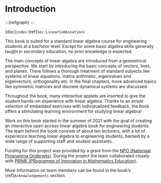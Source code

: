 # Introduction

:::{refgraph}
:::

{doc}`index`
{ref}`Sec:LinearCombinations`

This book is suited for a standard linear algebra course for engineering students at a bachelor level. Except for some basic algebra skills generally taught in secondary education, no prior knowledge is expected.

The main concepts of linear algebra are introduced from a geometrical perspective. We start by introducing the basic concepts of vectors, lines, and planes. There follows a thorough treatment of standard subjects like systems of linear equations, matrix arithmetic, eigenvalues and eigenvectors, orthogonality etc. In the final chapters, more advanced topics like symmetric matrices and discrete dynamical systems are discussed.

Throughout the book, many interactive applets are inserted to give the student hands-on experience with linear algebra. Thanks to an ample selection of embedded exercises with individualized feedback, the book offers a stimulating learning environment for studying linear algebra!

Work on this book started in the summer of 2021 with the goal of creating an interactive open access linear algebra book for engineering students. The team behind the book consists of about ten lecturers, with a lot of experience teaching linear algebra to engineering students, backed by a wide range of supporting staff and student assistants.

Funding for this project was provided by a grant from the <a href="https://www.nponderwijs.nl/" target="_blank">NPO (Nationaal Programma Onderwijs)</a>. During the project the team collaborated closely with <a href="https://www.tudelft.nl/ewi/over-de-faculteit/afdelingen/applied-mathematics/studeren/prime" target="_blank">PRIME (PRogramme of Innovation in Mathematics Education)</a>.

More information on team members can be found in the book’s {ref}`Acknowledgements` section.
